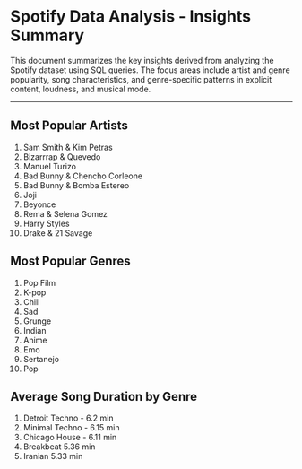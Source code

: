 # Spotify Data Analysis - Insights Summary

This document summarizes the key insights derived from analyzing the Spotify dataset using SQL queries. The focus areas include artist and genre popularity, song characteristics, and genre-specific patterns in explicit content, loudness, and musical mode.

---

## Most Popular Artists
1. Sam Smith & Kim Petras  
2. Bizarrrap & Quevedo  
3. Manuel Turizo  
4. Bad Bunny & Chencho Corleone  
5. Bad Bunny & Bomba Estereo  
6. Joji  
7. Beyonce  
8. Rema & Selena Gomez  
9. Harry Styles  
10. Drake & 21 Savage   
  
## Most Popular Genres
1. Pop Film
2. K-pop
3. Chill
4. Sad
5. Grunge
6. Indian
7. Anime
8. Emo
9. Sertanejo
10. Pop

## Average Song Duration by Genre
1. Detroit Techno - 6.2 min
2. Minimal Techno - 6.15 min
3. Chicago House - 6.11 min
4. Breakbeat 5.36 min
5. Iranian 5.33 min

